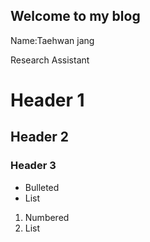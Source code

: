 ## Welcome to my blog

Name:Taehwan jang

Research Assistant

# Header 1
## Header 2
### Header 3

- Bulleted
- List

1. Numbered
2. List

